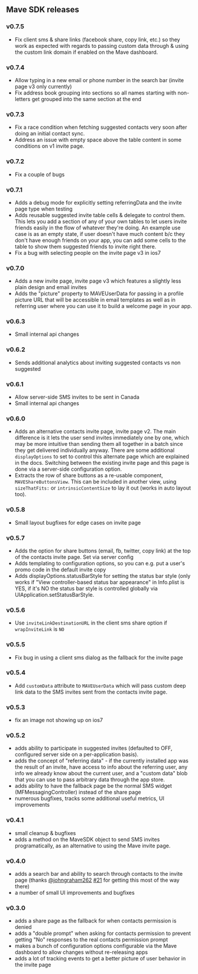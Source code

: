 ## Mave SDK releases

### v0.7.5
- Fix client sms & share links (facebook share, copy link, etc.) so they work as expected with regards to passing custom data through & using the custom link domain if enabled on the Mave dashboard.

### v0.7.4
- Allow typing in a new email or phone number in the search bar (invite page v3 only currently)
- Fix address book grouping into sections so all names starting with non-letters get grouped into the same section at the end

### v0.7.3
- Fix a race condition when fetching suggested contacts very soon after doing an initial contact sync.
- Address an issue with empty space above the table content in some conditions on v1 invite page.

### v0.7.2
- Fix a couple of bugs

### v0.7.1
- Adds a debug mode for explicitly setting referringData and the invite page type when testing
- Adds reusable suggested invite table cells & delegate to control them. This lets you add a section of any of your own tables to let users invite friends easily in the flow of whatever they're doing. An example use case is as an empty state, if user doesn't have much content b/c they don't have enough friends on your app, you can add some cells to the table to show them suggested friends to invite right there.
- Fix a bug with selecting people on the invite page v3 in ios7

### v0.7.0
- Adds a new invite page, invite page v3 which features a slightly less plain design and email invites
- Adds the "picture" property to MAVEUserData for passing in a profile picture URL that will be accessible in email templates as well as in referring user where you can use it to build a welcome page in your app.

### v0.6.3
- Small internal api changes

### v0.6.2
- Sends additional analytics about inviting suggested contacts vs non suggested

### v0.6.1
- Allow server-side SMS invites to be sent in Canada
- Small internal api changes

### v0.6.0
- Adds an alternative contacts invite page, invite page v2. The main difference is it lets the user send invites immediately one by one, which may be more intuitive than sending them all together in a batch since they get delivered individually anyway. There are some additional `displayOptions` to set to control this alternate page which are explained in the docs. Switching between the existing invite page and this page is done via a server-side configuration option.
- Extracts the row of share buttons as a re-usable component, `MAVEShareButtonsView`. This can be included in another view, using `sizeThatFits:` or `intrinsicContentSize` to lay it out (works in auto layout too).

### v0.5.8
 - Small layout bugfixes for edge cases on invite page

### v0.5.7
 - Adds the option for share buttons (email, fb, twitter, copy link) at the top of the contacts invite page. Set via server config
 - Adds templating to configuration options, so you can e.g. put a user's promo code in the default invite copy
 - Adds displayOptions.statusBarStyle for setting the status bar style (only works if "View controller-based status bar appearance" in Info.plist is YES, if it's NO the status bar style is controlled globally via UIApplication.setStatusBarStyle.

### v0.5.6
 - Use `inviteLinkDestinationURL` in the client sms share option if `wrapInviteLink` is `NO`

### v0.5.5
 - Fix bug in using a client sms dialog as the fallback for the invite page

### v0.5.4
 - Add `customData` attribute to `MAVEUserData` which will pass custom deep link data to the SMS invites sent from the contacts invite page.

### v0.5.3
 - fix an image not showing up on ios7

### v0.5.2
 - adds ability to participate in suggested invites (defaulted to OFF, configured server side on a per-application basis).
 - adds the concept of "referring data" - if the currently installed app was the result of an invite, have access to info about the referring user, any info we already know about the current user, and a "custom data" blob that you can use to pass arbitrary data through the app store.
 - adds ability to have the fallback page be the normal SMS widget (MFMessagingController) instead of the share page
 - numerous bugfixes, tracks some additional useful metrics, UI improvements

### v0.4.1
- small cleanup & bugfixes
- adds a method on the MaveSDK object to send SMS invites programatically, as an alternative to using the Mave invite page.

### v0.4.0
- adds a search bar and ability to search through contacts to the invite page (thanks [@johngraham262](https://github.com/johngraham262) [#21](https://github.com/mave/mave-ios-sdk/pull/21) for getting this most of the way there)
- a number of small UI improvements and bugfixes

### v0.3.0
- adds a share page as the fallback for when contacts permission is denied
- adds a "double prompt" when asking for contacts permission to prevent getting "No" responses to the real contacts permission prompt
- makes a bunch of configuration options configurable via the Mave dashboard to allow changes without re-releasing apps
- adds a lot of tracking events to get a better picture of user behavior in the invite page
